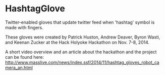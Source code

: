 HashtagGlove
===========

Twitter-enabled gloves that update twitter feed when 'hashtag' symbol is made with fingers.

These gloves were created by Patrick Huston, Andrew Deaver, Byron Wasti, and Keenan Zucker at the Hack Holyoke Hackathon on Nov. 7-8, 2014.

A short video overview and an article about the hackathon and the project can be found here:
http://www.masslive.com/news/index.ssf/2014/11/hashtag_gloves_robot_camera_an.html
